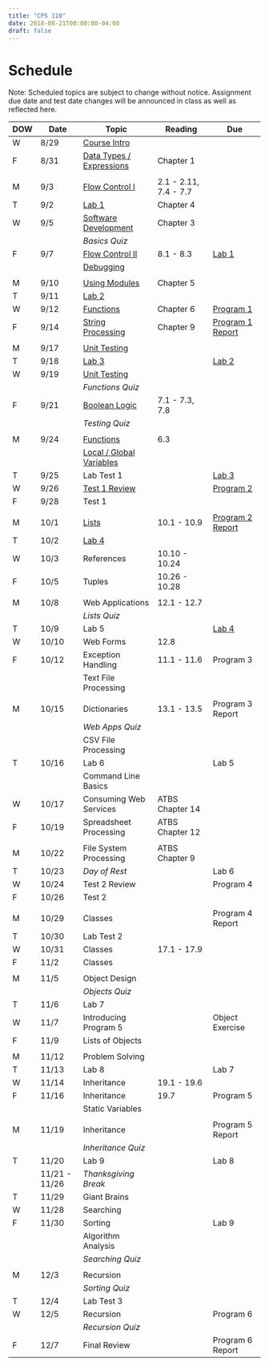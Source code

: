 ```yaml
---
title: "CPS 110"
date: 2018-08-21T00:00:00-04:00
draft: false
---
```


# Schedule

Note: Scheduled topics are subject to change without notice. Assignment due date and test date changes will be announced in class as well as reflected here.

| DOW | Date | Topic | Reading | Due |
| --- | --- | --- | --- | --- |
| W | 8/29 | [Course Intro](/bju/cps110/lectures/lec0) | | |
| F | 8/31 | [Data Types / Expressions](/bju/cps110/lectures/lec1) | Chapter 1 | |
| | | | | |
| M | 9/3 | [Flow Control I](/bju/cps110/lectures/lec2) | 2.1 - 2.11, 7.4 - 7.7| |
| T | 9/2 | [Lab 1](https://protect.bju.edu/cps/courses/cps110/labs/lab1.html) | Chapter 4 | |
| W | 9/5 | [Software Development](/bju/cps110/lectures/lec3) | Chapter 3 | |
| | | _Basics Quiz_ | | |
| F | 9/7 | [Flow Control II](/bju/cps110/lectures/lec4) | 8.1 - 8.3 | [Lab 1](https://protect.bju.edu/cps/courses/cps110/labs/lab1.html) |
| | | [Debugging](/bju/cps110/lectures/lec4a) | | |
| | | | | |
| M | 9/10 | [Using Modules](/bju/cps110/lectures/lec5) | Chapter 5 | |
| T | 9/11 | [Lab 2](https://protect.bju.edu/cps/courses/cps110/labs/lab2.html) | | |
| W | 9/12 | [Functions](/bju/cps110/lectures/lec6) | Chapter 6 | [Program 1](https://protect.bju.edu/cps/courses/cps110/programs/program1.html) |
| F | 9/14 | [String Processing](/bju/cps110/lectures/lec7) | Chapter 9 | [Program 1 Report](https://protect.bju.edu/cps/courses/cps110/programs/program1report.html) |
| | | | | |
| M | 9/17 | [Unit Testing](/bju/cps110/lectures/lec8) | | |
| T | 9/18 | [Lab 3](https://protect.bju.edu/cps/courses/cps110/labs/lab3.html) | | [Lab 2](https://protect.bju.edu/cps/courses/cps110/labs/lab2.html) |
| W | 9/19 | [Unit Testing](/bju/cps110/lectures/lec8) | | |
| | | _Functions Quiz_ | | |
| F | 9/21 | [Boolean Logic](/bju/cps110/lectures/lec9) | 7.1 - 7.3, 7.8 | |
| | | _Testing Quiz_ | | |
| | | | | |
| M | 9/24 | [Functions](/bju/cps110/lectures/lec10) | 6.3 | |
| | | [Local / Global Variables](/bju/cps110/lectures/lec11) | | |
| T | 9/25 | Lab Test 1 | | [Lab 3](https://protect.bju.edu/cps/courses/cps110/labs/lab3.html) |
| W | 9/26 | [Test 1 Review](https://protect.bju.edu/cps/courses/cps110/docs/Test1Review.html) | | [Program 2](https://protect.bju.edu/cps/courses/cps110/programs/program2.html) |
| F | 9/28 | Test 1 | | |
| | | | | |
| M | 10/1 | [Lists](/bju/cps110/lectures/lec12) | 10.1 - 10.9 | [Program 2 Report](https://protect.bju.edu/cps/courses/cps110/programs/program2report.html) |
| T | 10/2 | [Lab 4](https://protect.bju.edu/cps/courses/cps110/labs/lab4.html) | | |
| W | 10/3 | References | 10.10 - 10.24 | |
| F | 10/5 | Tuples | 10.26 - 10.28 | |
| | | | | |
| M | 10/8 | Web Applications | 12.1 - 12.7 | |
| | | _Lists Quiz_ | | |
| T | 10/9 | Lab 5 | | [Lab 4](https://protect.bju.edu/cps/courses/cps110/labs/lab4.html) |
| W | 10/10 | Web Forms | 12.8 | |
| F | 10/12 | Exception Handling | 11.1 - 11.6 | Program 3 |
| | | Text File Processing | | |
| | | | | |
| M | 10/15 | Dictionaries | 13.1 - 13.5 | Program 3 Report |
| | | _Web Apps Quiz_ | | |
| | | CSV File Processing | | |
| T | 10/16 | Lab 6 | | Lab 5 |
| | | Command Line Basics | | |
| W | 10/17 | Consuming Web Services | ATBS Chapter 14 | |
| F | 10/19 | Spreadsheet Processing | ATBS Chapter 12 | |
| | | | | |
| M | 10/22 | File System Processing | ATBS Chapter 9 | |
| T | 10/23 | _Day of Rest_ | | Lab 6 |
| W | 10/24 | Test 2 Review | | Program 4 |
| F | 10/26 | Test 2 | | |
| | | | | |
| M | 10/29 | Classes | | Program 4 Report |
| T | 10/30 | Lab Test 2 | | |
| W | 10/31 | Classes | 17.1 - 17.9 | |
| F | 11/2 | Classes | | |
| | | | | |
| M | 11/5 | Object Design | | |
| | | _Objects Quiz_ | | |
| T | 11/6 | Lab 7 | | |
| W | 11/7 | Introducing Program 5 | | Object Exercise |
| F | 11/9 | Lists of Objects | | |
| | | | | |
| M | 11/12 | Problem Solving | | |
| T | 11/13 | Lab 8 | | Lab 7 |
| W | 11/14 | Inheritance | 19.1 - 19.6 | |
| F | 11/16 | Inheritance | 19.7 | Program 5 |
| | | Static Variables | | |
| | | | | |
| M | 11/19 | Inheritance | | Program 5 Report |
| | | _Inheritance Quiz_ | | |
| T | 11/20 | Lab 9 | | Lab 8 |
| | 11/21 - 11/26 | _Thanksgiving Break_ | | |
| T | 11/29 | Giant Brains | | |
| W | 11/28 | Searching | | |
| F | 11/30 | Sorting | | Lab 9 |
| | | Algorithm Analysis | | |
| | | _Searching Quiz_ | | |
| | | | | |
| M | 12/3 | Recursion | | |
| | | _Sorting Quiz_ | | |
| T | 12/4 | Lab Test 3 | | |
| W | 12/5 | Recursion | | Program 6 |
| | | _Recursion Quiz_ | | |
| F | 12/7 | Final Review | | Program 6 Report |
